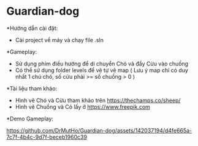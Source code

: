 ﻿# Guardian-dog

*Hướng dẫn cài đặt:
- Cài project về máy và chạy file .sln

*Gameplay:
- Sử dụng phím điều hướng để di chuyển Chó và đẩy Cừu vào chuồng
- Có thể sử dụng folder levels để vẽ tự vẽ map
  ( Lưu ý map chỉ có duy nhất 1 chú chó, số cừu phải >= số chuồng > 0 )

*Tài liệu tham khảo:
- Hình vẽ Chó và Cừu tham khảo trên https://thechamps.co/sheep/
- Hình vẽ Chuồng và Cỏ lấy ở https://www.freepik.com

*Demo Gameplay:

https://github.com/DrMutHo/Guardian-dog/assets/142037194/d4fe665a-7c7f-4b4c-9d7f-beceb1960c39

